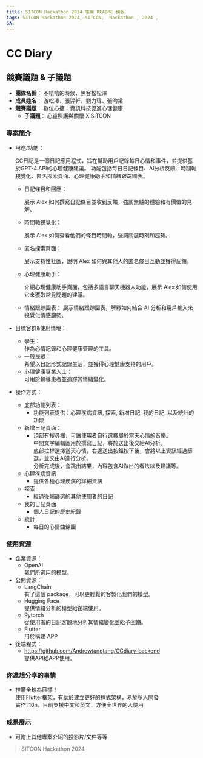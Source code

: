 ```yaml
---
title: SITCON Hackathon 2024 專案 README 模板
tags: SITCON Hackathon 2024, SITCON,  Hackathon , 2024 ,
GA: 
---
```

# CC Diary

## 競賽議題 & 子議題
- **團隊名稱**： 不嘻嘻的時候，黑客松松澤
- **成員姓名**： 游松澤、張羿軒、劉力瑋、張昀棠
- **競賽議題**： 數位心擁：資訊科技促進心理健康
    - **子議題**： 心靈照護與關懷 X SITCON


### 專案簡介
- 用途/功能：
  
    CC日記是一個日記應用程式，旨在幫助用戶記錄每日心情和事件，並提供基於GPT-4 API的心理健康建議。
    功能包括每日日記條目、AI分析反饋、時間軸視覺化、匿名探索頁面、心理健康助手和情緒跟踪圖表。
    - 日記條目和回應：
        
        展示 Alex 如何撰寫日記條目並收到反饋，強調無縫的體驗和有價值的見解。
    - 時間軸視覺化：
        
        展示 Alex 如何查看他們的條目時間軸，強調關鍵時刻和趨勢。
    - 匿名探索頁面：
        
        展示支持性社區，說明 Alex 如何與其他人的匿名條目互動並獲得反饋。
    - 心理健康助手：
        
        介紹心理健康助手頁面，包括多語言聊天機器人功能，展示 Alex 如何使用它來獲取常見問題的建議。
    - 情緒跟踪圖表：
        展示情緒跟踪圖表，解釋如何結合 AI 分析和用戶輸入來視覺化情感趨勢。


- 目標客群&使用情境：
  - 學生：<br>
    作為心情記錄和心理健康管理的工具。
  - 一般民眾：<br>
    希望以日記形式記錄生活，並獲得心理健康支持的用戶。
  - 心理健康專業人士：<br>
    可用於輔導患者並追踪其情緒變化。 


- 操作方式：
  - 底部功能列表：
    - 功能列表提供：心理疾病資訊, 探索, 新增日記, 我的日記, 以及統計的功能
  - 新增日記頁面：
    - 頂部有搜尋欄，可讓使用者自行選擇屬於當天心情的音樂。<br>
      中間文字編輯區用於撰寫日記，將於送出後交給AI分析。<br>
      底部拉桿選擇當天心情，右邊送出按鈕按下後，會將以上資訊經過篩選，並交由AI進行分析。<br>
      分析完成後，會跳出結果，內容包含AI做出的看法以及建議等。
  - 心理疾病資訊
    - 提供各種心理疾病的詳細資訊
  - 探索
    - 經過後端篩選的其他使用者的日記
  - 我的日記頁面
    - 個人日記的歷史紀錄
  - 統計
    - 每日的心情曲線圖
      

### 使用資源
- 企業資源：
    - OpenAI<br>
    我們所選用的模型。
- 公開資源：
    - LangChain<br>
    有了這個 package，可以更輕鬆的客製化我們的模型。
    - Hugging Face<br>
    提供情緒分析的模型給後端使用。
    - Pytorch<br>
    從使用者的日記客觀地分析其情緒變化並給予回饋。
    - Flutter<br>
    用於構建 APP
- 後端程式：
  - https://github.com/Andrewtangtang/CCdiary-backend<br>
    提供API給APP使用。
    

### 你還想分享的事情
  - 推廣全球為目標！<br>
    使用Flutter框架，有助於建立更好的程式架構，易於多人開發<br>
    實作 l10n，目前支援中文和英文，方便全世界的人使用

### 成果展示
- 可附上其他專案介紹的投影片/文件等等
> SITCON Hackathon 2024
